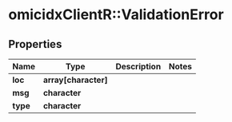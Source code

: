 # omicidxClientR::ValidationError

## Properties
Name | Type | Description | Notes
------------ | ------------- | ------------- | -------------
**loc** | **array[character]** |  | 
**msg** | **character** |  | 
**type** | **character** |  | 


